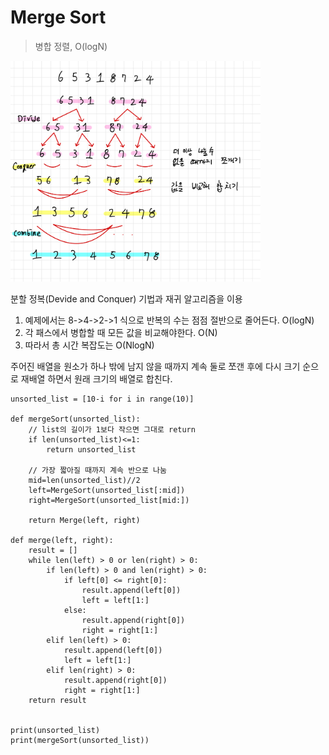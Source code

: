 # Merge Sort

> 병합 정렬, O(logN)

<img src= "./img/merge_sort.jpeg" width="400px"></img>

분할 정복(Devide and Conquer) 기법과 재귀 알고리즘을 이용

1. 예제에서는 8->4->2->1 식으로 반복의 수는 점점 절반으로 줄어든다. O(logN)
2. 각 패스에서 병합할 때 모든 값을 비교해야한다. O(N)
3. 따라서 총 시간 복잡도는 O(NlogN)

주어진 배열을 원소가 하나 밖에 남지 않을 때까지 계속 둘로 쪼갠 후에 다시 크기 순으로 재배열 하면서 원래 크기의 배열로 합친다.

```
unsorted_list = [10-i for i in range(10)]

def mergeSort(unsorted_list):
    // list의 길이가 1보다 작으면 그대로 return
    if len(unsorted_list)<=1:
        return unsorted_list

    // 가장 짧아질 때까지 계속 반으로 나눔
    mid=len(unsorted_list)//2
    left=MergeSort(unsorted_list[:mid])
    right=MergeSort(unsorted_list[mid:])

    return Merge(left, right)

def merge(left, right):
    result = []
    while len(left) > 0 or len(right) > 0:
        if len(left) > 0 and len(right) > 0:
            if left[0] <= right[0]:
                result.append(left[0])
                left = left[1:]
            else:
                result.append(right[0])
                right = right[1:]
        elif len(left) > 0:
            result.append(left[0])
            left = left[1:]
        elif len(right) > 0:
            result.append(right[0])
            right = right[1:]
    return result


print(unsorted_list)
print(mergeSort(unsorted_list))
```
